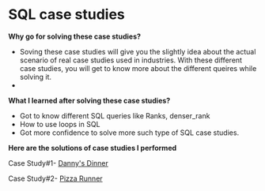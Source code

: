 # SQL case studies
**Why go for solving these case studies?**
- Soving these case studies will give you the slightly idea about the actual scenario of real case studies used in industries. With these different case studies, you will get to know more about the different queires while solving it.
- 
**What I learned after solving these case studies?** 

- Got to know different SQL queries like Ranks, denser_rank
- How to use loops in SQL
- Got more confidence to solve more such type of SQL case studies.

**Here are the solutions of case studies I performed** 

Case Study#1- [Danny's Dinner](https://8weeksqlchallenge.com/case-study-1/)

Case Study#2- [Pizza Runner](https://8weeksqlchallenge.com/case-study-2/)
